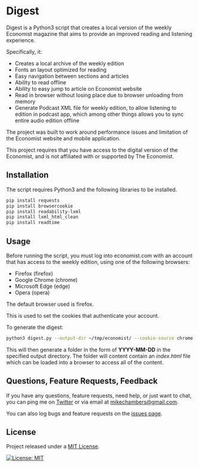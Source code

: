 # Digest

Digest is a Python3 script that creates a local version of the weekly Economist magazine that aims to provide an improved reading and listening experience.

Specifically, it:

* Creates a local archive of the weekly edition
* Fonts an layout optimized for reading
* Easy navigation between sections and articles
* Ability to read offline
* Ability to easy jump to article on Economist website
* Read in browser without losing place due to browser unloading from memory
* Generate Podcast XML file for weekly edition, to allow listening to edition in podcast app, which among other things allows you to sync entire audio edition offline

The project was built to work around performance issues and limitation of the Economist website and mobile application. 

This project requires that you have access to the digital version of the Economist, and is not affiliated with or supported by The Economist.

## Installation

The script requires Python3 and the following libraries to be installed.

```bash
pip install requests
pip install browsercookie
pip install readability-lxml
pip install lxml_html_clean
pip install readtime
```

## Usage

Before running the script, you must log into economist.com with an account that has access to the weekly edition, using one of the following browsers:

* Firefox (firefox)
* Google Chrome (chrome)
* Microsoft Edge (edge)
* Opera (opera)

The default browser used is firefox.

This is used to set the cookies that authenticate your account.

To generate the digest:

```bash
python3 digest.py --output-dir ~/tmp/economist/ --cookie-source chrome
```

This will then generate a folder in the form of **YYYY-MM-DD** in the specified output directory. The folder will content contain an *index.html* file which can be loaded into a browser to access all of the content.


## Questions, Feature Requests, Feedback

If you have any questions, feature requests, need help, or just want to chat, you can ping me on [Twitter](https://twitter.com/mesh) or via email at [mikechambers@gmail.com](mailto:mikechambers@gmail.com).

You can also log bugs and feature requests on the [issues page](https://github.com/mikechambers/digest/issues).

## License

Project released under a [MIT License](LICENSE.md).

[![License: MIT](https://img.shields.io/badge/License-MIT-orange.svg)](LICENSE.md)
